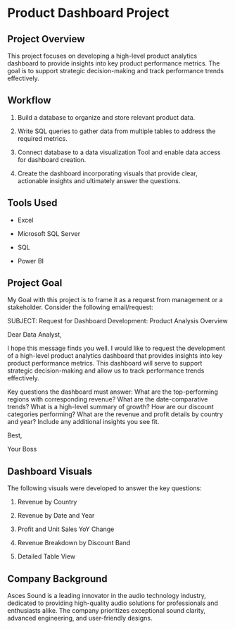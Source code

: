 # Product Dashboard Project

## Project Overview

This project focuses on developing a high-level product analytics dashboard to provide insights into key product performance metrics. The goal is to support strategic decision-making and track performance trends effectively.

## Workflow

1. Build a database to organize and store relevant product data.

2. Write SQL queries to gather data from multiple tables to address the required metrics.

3. Connect database to a data visualization Tool and enable data access for dashboard creation.

4. Create the dashboard incorporating visuals that provide clear, actionable insights and ultimately answer the questions.

## Tools Used

- Excel

- Microsoft SQL Server

- SQL

- Power BI

## Project Goal

My Goal with this project is to frame it as a request from management or a stakeholder. Consider the following email/request:

SUBJECT: Request for Dashboard Development: Product Analysis Overview

Dear Data Analyst,

I hope this message finds you well. I would like to request the development of a high-level product analytics dashboard that provides insights into key product performance metrics. This dashboard will serve to support strategic decision-making and allow us to track performance trends effectively.

Key questions the dashboard must answer: What are the top-performing regions with corresponding revenue? What are the date-comparative trends? What is a high-level summary of growth? How are our discount categories performing? What are the revenue and profit details by country and year? Include any additional insights you see fit.


Best,

Your Boss

## Dashboard Visuals

The following visuals were developed to answer the key questions:

1. Revenue by Country

2. Revenue by Date and Year

3. Profit and Unit Sales YoY Change

4. Revenue Breakdown by Discount Band

5. Detailed Table View


## Company Background

Asces Sound is a leading innovator in the audio technology industry, dedicated to providing high-quality audio solutions for professionals and enthusiasts alike. The company prioritizes exceptional sound clarity, advanced engineering, and user-friendly designs.

